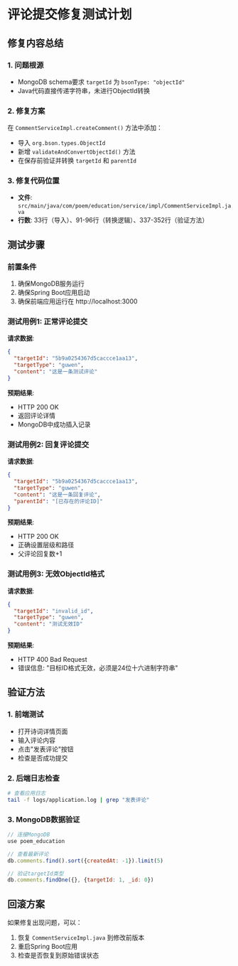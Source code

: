 # 评论提交修复测试计划

## 修复内容总结

### 1. 问题根源
- MongoDB schema要求 `targetId` 为 `bsonType: "objectId"`
- Java代码直接传递字符串，未进行ObjectId转换

### 2. 修复方案
在 `CommentServiceImpl.createComment()` 方法中添加：
- 导入 `org.bson.types.ObjectId`
- 新增 `validateAndConvertObjectId()` 方法
- 在保存前验证并转换 `targetId` 和 `parentId`

### 3. 修复代码位置
- **文件**: `src/main/java/com/poem/education/service/impl/CommentServiceImpl.java`
- **行数**: 33行（导入）、91-96行（转换逻辑）、337-352行（验证方法）

## 测试步骤

### 前置条件
1. 确保MongoDB服务运行
2. 确保Spring Boot应用启动
3. 确保前端应用运行在 http://localhost:3000

### 测试用例1: 正常评论提交
**请求数据**:
```json
{
  "targetId": "5b9a0254367d5caccce1aa13",
  "targetType": "guwen", 
  "content": "这是一条测试评论"
}
```

**预期结果**: 
- HTTP 200 OK
- 返回评论详情
- MongoDB中成功插入记录

### 测试用例2: 回复评论提交
**请求数据**:
```json
{
  "targetId": "5b9a0254367d5caccce1aa13",
  "targetType": "guwen",
  "content": "这是一条回复评论", 
  "parentId": "[已存在的评论ID]"
}
```

**预期结果**:
- HTTP 200 OK
- 正确设置层级和路径
- 父评论回复数+1

### 测试用例3: 无效ObjectId格式
**请求数据**:
```json
{
  "targetId": "invalid_id",
  "targetType": "guwen",
  "content": "测试无效ID"
}
```

**预期结果**:
- HTTP 400 Bad Request
- 错误信息: "目标ID格式无效，必须是24位十六进制字符串"

## 验证方法

### 1. 前端测试
- 打开诗词详情页面
- 输入评论内容
- 点击"发表评论"按钮
- 检查是否成功提交

### 2. 后端日志检查
```bash
# 查看应用日志
tail -f logs/application.log | grep "发表评论"
```

### 3. MongoDB数据验证
```javascript
// 连接MongoDB
use poem_education

// 查看最新评论
db.comments.find().sort({createdAt: -1}).limit(5)

// 验证targetId类型
db.comments.findOne({}, {targetId: 1, _id: 0})
```

## 回滚方案
如果修复出现问题，可以：
1. 恢复 `CommentServiceImpl.java` 到修改前版本
2. 重启Spring Boot应用
3. 检查是否恢复到原始错误状态
